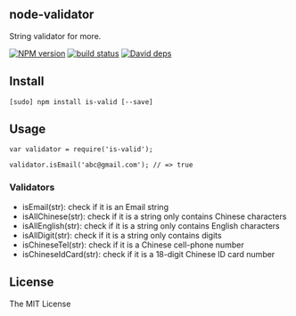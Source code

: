 node-validator
------

String validator for more.

[![NPM version][npm-image]][npm-url]
[![build status][travis-image]][travis-url]
[![David deps][david-image]][david-url]

[npm-image]: https://img.shields.io/npm/v/is-valid.svg?style=flat
[npm-url]: https://npmjs.org/package/is-valid
[travis-image]: https://img.shields.io/travis/SFantasy/node-validator.svg?style=flat
[travis-url]: https://travis-ci.org/SFantasy/node-validator
[david-image]: https://img.shields.io/david/SFantasy/node-validator.svg?style=flat
[david-url]: https://david-dm.org/SFantasy/node-validator

## Install

```
[sudo] npm install is-valid [--save]
```

## Usage

```
var validator = require('is-valid');

validator.isEmail('abc@gmail.com'); // => true
```

### Validators

- isEmail(str): check if it is an Email string
- isAllChinese(str): check if it is a string only contains Chinese characters
- isAllEnglish(str): check if it is a string only contains English characters
- isAllDigit(str): check if it is a string only contains digits
- isChineseTel(str): check if it is a Chinese cell-phone number
- isChineseIdCard(str): check if it is a 18-digit Chinese ID card number

## License

The MIT License
